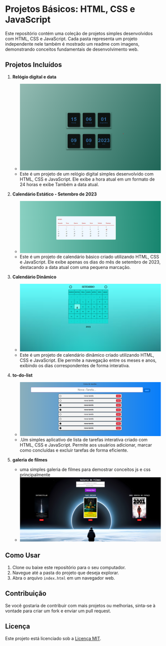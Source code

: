 # Projetos Básicos: HTML, CSS e JavaScript

Este repositório contém uma coleção de projetos simples desenvolvidos com HTML, CSS e JavaScript. Cada pasta representa um projeto independente nele também é mostrado um readme com imagens, demonstrando conceitos fundamentais de desenvolvimento web.

## Projetos Incluídos

1. **Relógio digital e data**
   - ![relogio digital](./relogio/img.projeto.png)
   - Este é um projeto de um relógio digital simples desenvolvido com HTML, CSS e JavaScript. Ele exibe a hora atual em um formato de 24 horas e exibe Também a data atual.

2. **Calendário Estático - Setembro de 2023**
   - ![Calendário Estático](./calendario/img.projeto.calendario.png)
   - Este é um projeto de calendário básico criado utilizando HTML, CSS e JavaScript. Ele exibe apenas os dias do mês de setembro de 2023, destacando a data atual com uma pequena marcação.

3. **Calendário Dinâmico**
   - ![Calendário Dinâmico](./calendario-dinamico/img_do_projeto.png)
   - Este é um projeto de calendário dinâmico criado utilizando HTML, CSS e JavaScript. Ele permite a navegação entre os meses e anos, exibindo os dias correspondentes de forma interativa.

4. **to-do-list**
   - ![to-do-lis](./to-do-list/img.projeto.png)
   - .Um simples aplicativo de lista de tarefas interativa criado com HTML, CSS e JavaScript. Permite aos usuários adicionar, marcar como concluídas e excluir tarefas de forma eficiente.
5. **galeria de filmes**
   - uma simples galeria de filmes para demostrar conceitos js e css principalmente
   - ![galeria de filmes ](./Galeria-de-filmes/img/img%20do%20projetpo.png)

## Como Usar

1. Clone ou baixe este repositório para o seu computador.
2. Navegue até a pasta do projeto que deseja explorar.
3. Abra o arquivo `index.html` em um navegador web.

## Contribuição

Se você gostaria de contribuir com mais projetos ou melhorias, sinta-se à vontade para criar um fork e enviar um pull request.

## Licença

Este projeto está licenciado sob a [Licença MIT](LICENSE).
